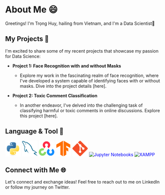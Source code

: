 # About Me 😄

Greetings! I'm Trọng Huy, hailing from Vietnam, and I'm a Data Scientist🚀

## My Projects 🌟

I'm excited to share some of my recent projects that showcase my passion for Data Science:

- **Project 1: Face Recognition with and without Masks**
  - Explore my work in the fascinating realm of face recognition, where I've developed a system capable of identifying faces with or without masks. Dive into the project details [here].

- **Project 2: Toxic Comment Classification**
  - In another endeavor, I've delved into the challenging task of classifying harmful or toxic comments in online discussions. Explore this project [here].

## Language & Tool 🌌

<div class="d-flex flex-row justify-content-center">
  <img src="https://raw.githubusercontent.com/devicons/devicon/master/icons/python/python-original.svg" alt="Python" width="50" height="50" style="color: blue"/>
  <img src="https://raw.githubusercontent.com/devicons/devicon/master/icons/mysql/mysql-original.svg" alt="MySQL" width="50" height="50" style="color: blue"/>
  <img src="https://raw.githubusercontent.com/devicons/devicon/master/icons/opencv/opencv-original.svg" alt="OpenCV" width="50" height="50" style="color: blue"/>
  <img src="https://raw.githubusercontent.com/devicons/devicon/master/icons/tensorflow/tensorflow-original.svg" alt="TensorFlow" width="50" height="50" style="color: blue"/>
  <img src="https://raw.githubusercontent.com/devicons/devicon/master/icons/git/git-original.svg" alt="Git" width="50" height="50" style="color: blue"/>
  <img src="https://raw.githubusercontent.com/devicons/devicon/master/icons/jupyter-notebook/jupyter-notebook-original.svg" alt="Jupyter Notebooks" width="50" height="50" style="color: blue"/>
  <img src="https://raw.githubusercontent.com/devicons/devicon/master/icons/xampp/xampp-original.svg" alt="XAMPP" width="50" height="50" style="color: blue"/>
</div>

## Connect with Me 🌐

Let's connect and exchange ideas! Feel free to reach out to me on LinkedIn or follow my journey on Twitter.

